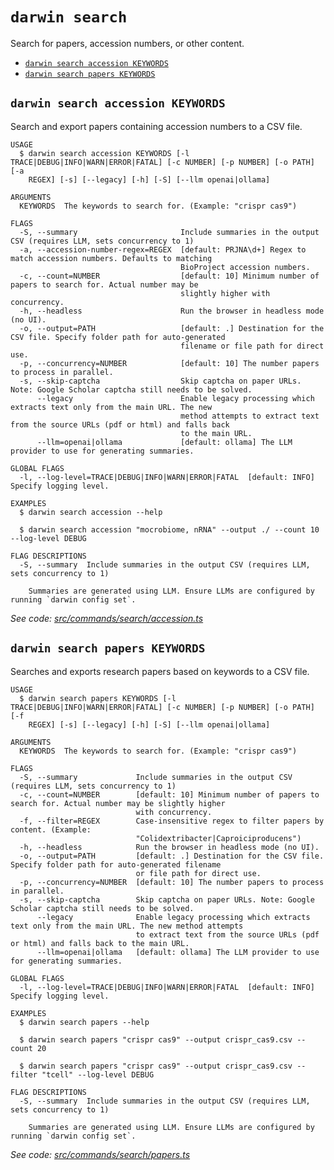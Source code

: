 `darwin search`
===============

Search for papers, accession numbers, or other content.

* [`darwin search accession KEYWORDS`](#darwin-search-accession-keywords)
* [`darwin search papers KEYWORDS`](#darwin-search-papers-keywords)

## `darwin search accession KEYWORDS`

Search and export papers containing accession numbers to a CSV file.

```
USAGE
  $ darwin search accession KEYWORDS [-l TRACE|DEBUG|INFO|WARN|ERROR|FATAL] [-c NUMBER] [-p NUMBER] [-o PATH] [-a
    REGEX] [-s] [--legacy] [-h] [-S] [--llm openai|ollama]

ARGUMENTS
  KEYWORDS  The keywords to search for. (Example: "crispr cas9")

FLAGS
  -S, --summary                       Include summaries in the output CSV (requires LLM, sets concurrency to 1)
  -a, --accession-number-regex=REGEX  [default: PRJNA\d+] Regex to match accession numbers. Defaults to matching
                                      BioProject accession numbers.
  -c, --count=NUMBER                  [default: 10] Minimum number of papers to search for. Actual number may be
                                      slightly higher with concurrency.
  -h, --headless                      Run the browser in headless mode (no UI).
  -o, --output=PATH                   [default: .] Destination for the CSV file. Specify folder path for auto-generated
                                      filename or file path for direct use.
  -p, --concurrency=NUMBER            [default: 10] The number papers to process in parallel.
  -s, --skip-captcha                  Skip captcha on paper URLs. Note: Google Scholar captcha still needs to be solved.
      --legacy                        Enable legacy processing which extracts text only from the main URL. The new
                                      method attempts to extract text from the source URLs (pdf or html) and falls back
                                      to the main URL.
      --llm=openai|ollama             [default: ollama] The LLM provider to use for generating summaries.

GLOBAL FLAGS
  -l, --log-level=TRACE|DEBUG|INFO|WARN|ERROR|FATAL  [default: INFO] Specify logging level.

EXAMPLES
  $ darwin search accession --help

  $ darwin search accession "mocrobiome, nRNA" --output ./ --count 10 --log-level DEBUG

FLAG DESCRIPTIONS
  -S, --summary  Include summaries in the output CSV (requires LLM, sets concurrency to 1)

    Summaries are generated using LLM. Ensure LLMs are configured by running `darwin config set`.
```

_See code: [src/commands/search/accession.ts](https://github.com/rpidanny/darwin/blob/v1.29.1/src/commands/search/accession.ts)_

## `darwin search papers KEYWORDS`

Searches and exports research papers based on keywords to a CSV file.

```
USAGE
  $ darwin search papers KEYWORDS [-l TRACE|DEBUG|INFO|WARN|ERROR|FATAL] [-c NUMBER] [-p NUMBER] [-o PATH] [-f
    REGEX] [-s] [--legacy] [-h] [-S] [--llm openai|ollama]

ARGUMENTS
  KEYWORDS  The keywords to search for. (Example: "crispr cas9")

FLAGS
  -S, --summary             Include summaries in the output CSV (requires LLM, sets concurrency to 1)
  -c, --count=NUMBER        [default: 10] Minimum number of papers to search for. Actual number may be slightly higher
                            with concurrency.
  -f, --filter=REGEX        Case-insensitive regex to filter papers by content. (Example:
                            "Colidextribacter|Caproiciproducens")
  -h, --headless            Run the browser in headless mode (no UI).
  -o, --output=PATH         [default: .] Destination for the CSV file. Specify folder path for auto-generated filename
                            or file path for direct use.
  -p, --concurrency=NUMBER  [default: 10] The number papers to process in parallel.
  -s, --skip-captcha        Skip captcha on paper URLs. Note: Google Scholar captcha still needs to be solved.
      --legacy              Enable legacy processing which extracts text only from the main URL. The new method attempts
                            to extract text from the source URLs (pdf or html) and falls back to the main URL.
      --llm=openai|ollama   [default: ollama] The LLM provider to use for generating summaries.

GLOBAL FLAGS
  -l, --log-level=TRACE|DEBUG|INFO|WARN|ERROR|FATAL  [default: INFO] Specify logging level.

EXAMPLES
  $ darwin search papers --help

  $ darwin search papers "crispr cas9" --output crispr_cas9.csv --count 20

  $ darwin search papers "crispr cas9" --output crispr_cas9.csv --filter "tcell" --log-level DEBUG

FLAG DESCRIPTIONS
  -S, --summary  Include summaries in the output CSV (requires LLM, sets concurrency to 1)

    Summaries are generated using LLM. Ensure LLMs are configured by running `darwin config set`.
```

_See code: [src/commands/search/papers.ts](https://github.com/rpidanny/darwin/blob/v1.29.1/src/commands/search/papers.ts)_
